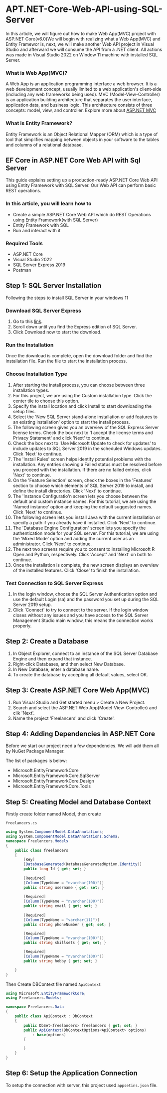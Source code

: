 # APT.NET-Core-Web-API-using-SQL-Server
In this article, we will figure out how to make Web App(MVC) project with ASP.NET Core(v6.0)We will begin with realizing what a Web App(MVC) and Entity Framewor is, next, we will make another Web API project in Visual Studio and afterward we will consume the API from a .NET client. All actions was made in  Visual Studio 2022 on Window 11 machine with installed SQL Server.

### What is Web App(MVC)?
A Web App is an application programming interface a web browser. It is a web development concept, usually limited to a web application's client-side (including any web frameworks being used). MVC (Model-View-Controller) is an application building architecture that separates the user interface, application data, and business logic. This architecture consists of three concepts: model, view, and controller. Explore more about [ASP.NET MVC](https://learn.microsoft.com/en-us/aspnet/mvc/overview/older-versions-1/overview/asp-net-mvc-overview)

### What is Entity Framework?
Entity Framework is an Object Relational Mapper (ORM) which is a type of tool that simplifies mapping between objects in your software to the tables and columns of a relational database.

## EF Core in ASP.NET Core Web API with Sql Server

This guide explains setting up a production-ready ASP.NET Core Web API using Entity Framework with SQL Server. Our Web API can perform basic REST operations.

### In this article, you will learn how to
- Create a simple ASP.NET Core Web API which do REST Operations using Entity Framework(with SQL Server)
- Entity Framework with SQL 
- Run and interact with it

### Required Tools
* ASP.NET Core
* Visual Studio 2022
* SQL Server Express 2019
* Postman

## Step 1: SQL Server Installation 
Following the steps to install SQL Server in your windows 11

### Download SQL Server Express
1. Go to this [link](https://www.microsoft.com/en-us/sql-server/sql-server-downloads).
2. Scroll down until you find the Express edition of SQL Server.
3. Click Download now to start the download.

### Run the Installation
Once the download is complete, open the download folder and find the installation file. Run the file to start the installation process.

### Choose Installation Type
1. After starting the install process, you can choose between three installation types.
2. For this project, we are using the Custom installation type. Click the center tile to choose this option.
3. Specify the install location and click Install to start downloading the setup files.
4. Select the 'New SQL Server stand-alone installation or add features to an existing installation' option to start the install process.
5. The following screen gives you an overview of the SQL Express Server license terms. Check the box next to 'I accept the license terms and Privacy Statement' and click 'Next' to continue.
6. Check the box next to 'Use Microsoft Update to check for updates' to include updates to SQL Server 2019 in the scheduled Windows updates. Click 'Next' to continue.
7. The 'Install Rules' screen helps identify potential problems with the installation. Any entries showing a Failed status must be resolved before you proceed with the installation. If there are no failed entries, click 'Next' to continue.
8. On the 'Feature Selection' screen, check the boxes in the 'Features' section to choose which elements of SQL Server 2019 to install, and define the install directories. Click 'Next' to continue.
9. The 'Instance Configuratio'n screen lets you choose between the default and custom instance names. For this tutorial, we are using the 'Named instance' option and keeping the default suggested names. Click 'Next' to continue.
10. The following screen lets you install Java with the current installation or specify a path if you already have it installed. Click 'Next' to continue.
11. The 'Database Engine Configuration' screen lets you specify the authentication mode for your SQL server. For this tutorial, we are using the 'Mixed Mode' option and adding the current user as an administrator. Click 'Next' to continue.
12. The next two screens require you to consent to installing Microsoft R Open and Python, respectively. Click 'Accept' and 'Next' on both to continue.
13. Once the installation is complete, the new screen displays an overview of the installed features. Click 'Close' to finish the installation.

### Test Connection to SQL Server Express
1. In the login window, choose the SQL Server Authentication option and use the default Login (sa) and the password you set up during the SQL Server 2019 setup.
2. Click 'Connect' to try to connect to the server.
If the login window closes without any issues and you have access to the SQL Server Management Studio main window, this means the connection works properly.

## Step 2: Create a Database
1. In Object Explorer, connect to an instance of the SQL Server Database Engine and then expand that instance.
2. Right-click Databases, and then select New Database.
3. In New Database, enter a database name.
4. To create the database by accepting all default values, select OK.

## Step 3: Create ASP.NET Core Web App(MVC)
1. Run Visual Studio and Get started menu > Create a New Project.
2. Search and select the ASP.NET Web App(Model-View-Controller) and clik 'Next'.
3. Name the project 'Freelancers' and click 'Create'.

## Step 4: Adding Dependencies in ASP.NET Core
Before we start our project need a few dependencies. We will add them all by NuGet Package Manager.

The list of packages is below:
- Microsoft.EntityFrameworkCore
- Microsoft.EntityFrameworkCore.SqlServer
- Microsoft.EntityFrameworkCore.Design
- Microsoft.EntityFrameworkCore.Tools

## Step 5: Creating Model and Database Context
Firstly create folder named Model, then create

``freelancers.cs``
```C#
using System.ComponentModel.DataAnnotations;
using System.ComponentModel.DataAnnotations.Schema;
namespace Freelancers.Models
{
    public class freelancers
    {
        [Key]
        [DatabaseGenerated(DatabaseGeneratedOption.Identity)]
        public long Id { get; set; }
        
        [Required]
        [Column(TypeName = "nvarchar(100)")]
        public string username { get; set; }
        
        [Required]
        [Column(TypeName = "nvarchar(100)")]
        public string email { get; set; }
        
        [Required]
        [Column(TypeName = "varchar(11)")]
        public string phoneNumber { get; set; }

        [Required]
        [Column(TypeName = "nvarchar(100)")]
        public string skillsets { get; set; }

        [Required]
        [Column(TypeName = "nvarchar(100)")]
        public string hobby { get; set; }

    }
}
```

Then Create DBContext file named ``ApiContext``

```C#
using Microsoft.EntityFrameworkCore;
using Freelancers.Models;

namespace Freelancers.Data
{
    public class ApiContext : DbContext
    {
        public DbSet<freelancers> freelancers { get; set; }
        public ApiContext(DbContextOptions<ApiContext> options)
            : base(options)
        {

        }
    }
}
```

## Step 6: Setup the Application Connection
To setup the connection with server, this project used `appsetins.json` file.

